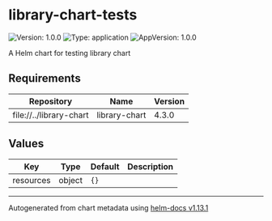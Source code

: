 # library-chart-tests

![Version: 1.0.0](https://img.shields.io/badge/Version-1.0.0-informational?style=flat-square) ![Type: application](https://img.shields.io/badge/Type-application-informational?style=flat-square) ![AppVersion: 1.0.0](https://img.shields.io/badge/AppVersion-1.0.0-informational?style=flat-square)

A Helm chart for testing library chart

## Requirements

| Repository | Name | Version |
|------------|------|---------|
| file://../library-chart | library-chart | 4.3.0 |

## Values

| Key | Type | Default | Description |
|-----|------|---------|-------------|
| resources | object | `{}` |  |

----------------------------------------------
Autogenerated from chart metadata using [helm-docs v1.13.1](https://github.com/norwoodj/helm-docs/releases/v1.13.1)
